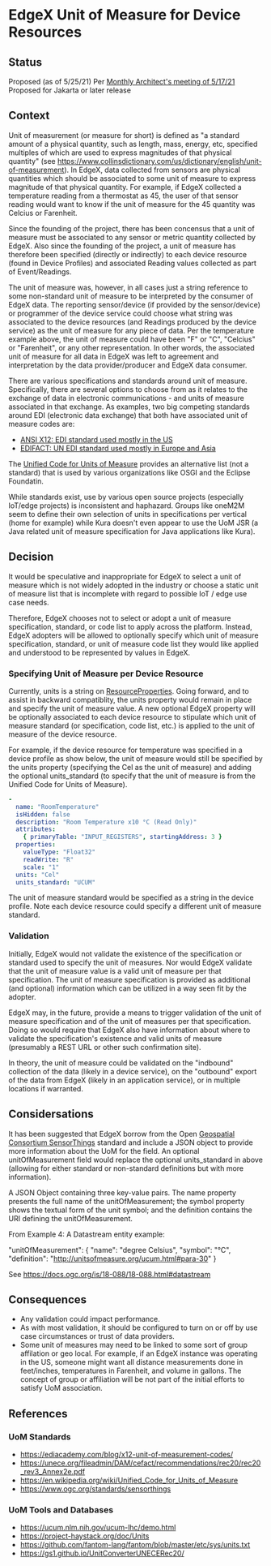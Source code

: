 # EdgeX Unit of Measure for Device Resources

## Status
Proposed (as of 5/25/21)
Per [Monthly Architect's meeting of 5/17/21](https://wiki.edgexfoundry.org/display/FA/Monthly+Architects%27+Meeting)
Proposed for Jakarta or later release

## Context
Unit of measurement (or measure for short) is defined as "a standard amount of a physical quantity, such as length, mass, energy, etc, specified multiples of which are used to express magnitudes of that physical quantity" (see https://www.collinsdictionary.com/us/dictionary/english/unit-of-measurement).  In EdgeX, data collected from sensors are physical quantities which should be associated to some unit of measure to express magnitude of that physical quantity.  For example, if EdgeX collected a temperature reading from a thermostat as 45, the user of that sensor reading would want to know if the unit of measure for the 45 quantity was Celcius or Farenheit.

Since the founding of the project, there has been concensus that a unit of measure must be associated to any sensor or metric quantity collected by EdgeX.  Also since the founding of the project, a unit of measure has therefore been specified (directly or indirectly) to each device resource (found in Device Profiles) and associated Reading values collected as part of Event/Readings.

The unit of measure was, however, in all cases just a string reference to some non-standard unit of measure to be interpreted by the consumer of EdgeX data.  The reporting sensor/device (if provided by the sensor/device) or programmer of the device service could choose what string was associated to the device resources (and Readings produced by the device service) as the unit of measure for any piece of data.  Per the temperature example above, the unit of measure could have been "F" or "C", "Celcius" or "Farenheit", or any other representation.  In other words, the associated unit of measure for all data in EdgeX was left to agreement and interpretation by the data provider/producer and EdgeX data consumer.

There are various specifications and standards around unit of measure.  Specifically, there are several options to choose from as it relates to the exchange of data in electronic communications - and units of measure associated in that exchange.  As examples, two big competing standards around EDI (electronic data exchange) that both have associated unit of measure codes are:

- [ANSI X12: EDI standard used mostly in the US](https://ediacademy.com/blog/x12-unit-of-measurement-codes/)
- [EDIFACT: UN EDI standard used mostly in Europe and Asia](https://unece.org/fileadmin/DAM/cefact/recommendations/rec20/rec20_rev3_Annex2e.pdf)

The [Unified Code for Units of Measure](https://en.wikipedia.org/wiki/Unified_Code_for_Units_of_Measure) provides an alternative list (not a standard) that is used by various organizations like OSGI and the Eclipse Foundatin.

While standards exist, use by various open source projects (especially IoT/edge projects) is inconsistent and haphazard.   Groups like oneM2M seem to define their own selection of units in specifications per vertical (home for example) while Kura doesn't even appear to use the UoM JSR (a Java related unit of measure specification for Java applications like Kura).

## Decision
It would be speculative and inappropriate for EdgeX to select a unit of measure which is not widely adopted in the industry or choose a static unit of measure list that is incomplete with regard to possible IoT / edge use case needs.

Therefore, EdgeX chooses not to select or adopt a unit of measure specification, standard, or code list to apply across the platform.  Instead, EdgeX adopters will be allowed to optionally specify which unit of measure specification, standard, or unit of measure code list they would like applied and understood to be represented by values in EdgeX.

### Specifying Unit of Measure per Device Resource
Currently, units is a string on [ResourceProperties](https://github.com/edgexfoundry/go-mod-core-contracts/blob/352324e9c8b8d76ffd6147dc5ec2da6dd8f275fd/v2/dtos/resourceproperties.go#L15).  Going forward, and to assist in backward compatiblity, the units property would remain in place and specify the unit of measure value.  A new optional EdgeX property will be optionally associated to each device resource to stipulate which unit of measure standard (or specification, code list, etc.) is applied to the unit of measure of the device resource.

For example, if the device resource for temperature was specified in a device profile as show below, the unit of measure would still be specified by the units property (specifying the Cel as the unit of measure) and adding the optional units_standard (to specify that the unit of measure is from the Unified Code for Units of Measure).

``` YAML
-
  name: "RoomTemperature"
  isHidden: false
  description: "Room Temperature x10 °C (Read Only)"
  attributes:
    { primaryTable: "INPUT_REGISTERS", startingAddress: 3 }
  properties:
    valueType: "Float32"
    readWrite: "R"
    scale: "1"
  units: "Cel"
  units_standard: "UCUM"
```
   
The unit of measure standard would be specified as a string in the device profile.  Note each device resource could specify a different unit of measure standard.  

### Validation

Initially, EdgeX would not validate the existence of the specification or standard used to specify the unit of measures.  Nor would EdgeX validate that the unit of measure value is a valid unit of measure per that specification.  The unit of measure specification is provided as additional (and optional) information which can be utilized in a way seen fit by the adopter.

EdgeX may, in the future, provide a means to trigger validation of the unit of measure specification and of the unit of measures per that specification.  Doing so would require that EdgeX also have information about where to validate the specification's existence and valid units of measure (presumably a REST URL or other such confirmation site).

In theory, the unit of measure could be validated on the "indbound" collection of the data (likely in a device service), on the "outbound" export of the data from EdgeX (likely in an application service), or in multiple locations if warranted.

## Considersations

It has been suggested that EdgeX borrow from the Open [Geospatial Consortium SensorThings](https://www.ogc.org/standards/sensorthings) standard and include a JSON object to provide more information about the UoM for the field.  An optional  unitOfMeasurement field would replace the optional units_standard in above (allowing for either standard or non-standard definitions but with more information).

A JSON Object containing three key-value pairs. The name property presents the full name of the unitOfMeasurement; the symbol property shows the textual form of the unit symbol; and the definition contains the URI defining the unitOfMeasurement.

From Example 4: A Datastream entity example:

"unitOfMeasurement": {
    "name": "degree Celsius",
    "symbol": "°C",
    "definition": "http://unitsofmeasure.org/ucum.html#para-30"
}

See https://docs.ogc.org/is/18-088/18-088.html#datastream

## Consequences
- Any validation could impact performance.
- As with most validation, it should be configured to turn on or off by use case circumstances or trust of data providers.
- Some unit of measures may need to be linked to some sort of group affilation or geo local.  For example, if an EdgeX instance was operating in the US, someone might want all distance measurements done in feet/inches, temperatures in Farenheit, and volume in gallons.  The concept of group or affiliation will be not part of the initial efforts to satisfy UoM association.

## References

### UoM Standards

- https://ediacademy.com/blog/x12-unit-of-measurement-codes/
- https://unece.org/fileadmin/DAM/cefact/recommendations/rec20/rec20_rev3_Annex2e.pdf
- https://en.wikipedia.org/wiki/Unified_Code_for_Units_of_Measure
- https://www.ogc.org/standards/sensorthings

### UoM Tools and Databases
- https://ucum.nlm.nih.gov/ucum-lhc/demo.html
- https://project-haystack.org/doc/Units
- https://github.com/fantom-lang/fantom/blob/master/etc/sys/units.txt
- https://gs1.github.io/UnitConverterUNECERec20/